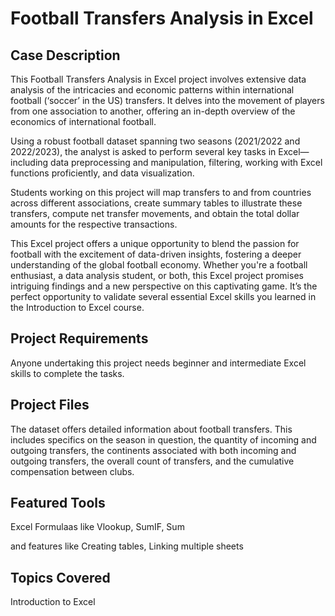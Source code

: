 # Football Transfers Analysis in Excel

## Case Description
This Football Transfers Analysis in Excel project involves extensive data analysis of the intricacies and economic patterns within international football (‘soccer’ in the US) transfers. It delves into the movement of players from one association to another, offering an in-depth overview of the economics of international football.

Using a robust football dataset spanning two seasons (2021/2022 and 2022/2023), the analyst is asked to perform several key tasks in Excel—including data preprocessing and manipulation, filtering, working with Excel functions proficiently, and data visualization.

Students working on this project will map transfers to and from countries across different associations, create summary tables to illustrate these transfers, compute net transfer movements, and obtain the total dollar amounts for the respective transactions.

This Excel project offers a unique opportunity to blend the passion for football with the excitement of data-driven insights, fostering a deeper understanding of the global football economy. Whether you're a football enthusiast, a data analysis student, or both, this Excel project promises intriguing findings and a new perspective on this captivating game. It’s the perfect opportunity to validate several essential Excel skills you learned in the Introduction to Excel course.

## Project Requirements
Anyone undertaking this project needs beginner and intermediate Excel skills to complete the tasks.

## Project Files
The dataset offers detailed information about football transfers. This includes specifics on the season in question, the quantity of incoming and outgoing transfers, the continents associated with both incoming and outgoing transfers, the overall count of transfers, and the cumulative compensation between clubs.

## Featured Tools
Excel Formulaas like Vlookup, SumIF, Sum

and features like Creating tables, Linking multiple sheets

## Topics Covered
Introduction to Excel
